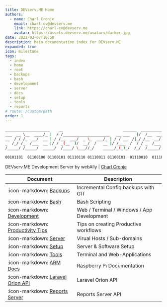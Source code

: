 ```yaml
---
title: DEVserv.ME Home
authors:
  - name: Charl Cronje
    email: charl-cv@devserv.me
    link: https://charl-cv@devserv.me
    avatar: https://assets.devserv.me/avatars/darker.jpg
date: 2022-03-07T16:58
description: Main documentation index for DEVserv.ME
expanded: true
icon: milestone
tags: 
  - index
  - home
  - root
  - backups
  - bash
  - development
  - server
  - docs
  - setup
  - tools
  - reports
# route: /custom/path
order: 1
---
```


```sh
____________________    __                           ______  ____________
___  __ \__  ____/_ |  / /_____________________   __ ___   |/  /__  ____/
__  / / /_  __/  __ | / /__  ___/  _ \_  ___/_ | / / __  /|_/ /__  __/   
_  /_/ /_  /___  __ |/ / _(__  )/  __/  /   __ |/ /___  /  / / _  /___   
/_____/ /_____/  _____/  /____/ \___//_/    _____/_(_)_/  /_/  /_____/   
                                                                        
00101101  01100100 01100101 01110110 01110011 01100101  01110010  01110110 
```

DEVserv.ME Development Server by webAlly | [Charl Cronje](https://charl-cv.devserv.me)

| Document                                                           | Description                                       |
|--------------------------------------------------------------------|---------------------------------------------------|
| :icon-markdown: [Backups](https://backup-docs.devserv.me)          | Incremental Config backups with GIT               |
| :icon-markdown: [Bash](https://bash-docs.devserv.me)               | Bash Scripting                                    |
| :icon-markdown: [Development](https://dev-docs.devserv.me)         | Web / Terminal / Windows / App Development        |
| :icon-markdown: [Productivity Tips](https://tips-docs.devserv.me)  | Tips on creating Productive workflows             |
| :icon-markdown: [Server](https://server-docs.devserv.me)           | Virual Hosts / Sub-domains                        |
| :icon-markdown: [Setup](https://setup-docs.devserv.me)             | Server & Software Setup                           |
| :icon-markdown: [Tools](https://tools-docs.devserv.me)             | Terminal and Web-Applications                     |
| :icon-markdown: [ARM Docs](https://arm-docs.devserv.me)            | Raspberry Pi Documentation                        |
| :icon-markdown: [Laravel Orion API](https://orion-docs.devserv.me) | Laravel Orion API                                 |
| :icon-markdown: [Reports Server](https://reports-docs.devserv.me)  | Reports Server API                                |